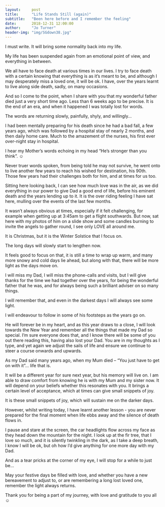 ```yaml
---
layout:     post
title:      "Life Stands Still (again)"
subtitle:   "Been here before and I remember the feeling"
date:       2018-12-31 12:00:00
author:     "Jo Turner"
header-img: "img/SGdown38.jpg"
---
```

I must write. It will bring some normality back into my life. 

My life has been suspended again from an emotional point of view, and everything in between.

We all have to face death at various times in our lives. I try to face death with a certain knowing that everything is as it’s meant to be, and although I may desperately miss a loved one, it will be ok. I have, over the years learnt to live along side death, sadly, on many occasions. 

And so I come to the point, when I share with you that my wonderful father died just a very short time ago. Less than 6 weeks ago to be precise. It is the end of an era, and when it happened I was totally lost for words.

The words are returning slowly, painfully, shyly, and willingly…

I had been mentally preparing for his death since he had a bad fall, a few years ago, which was followed by a hospital stay of nearly 2 months, and then daily home care. Much to the amazement of the nurses, his first ever over-night stay in hospital.

I hear my Mother’s words echoing in my head “He’s stronger than you think”. ☺

Never truer words spoken, from being told he may not survive, he went onto to live another few years to reach his wished for destination, his 90th.  Those few years had their challenges both for him, and at times for us too.

Sitting here looking back, I can see how much love was in the air, as we did everything in our power to give Dad a good end of life, before his eminent death and the years lending up to it. It is the over riding feeling I have sat here, mulling over the events of the last few months.

It wasn’t always obvious at times, especially if it felt challenging, for example when getting up at 3:45am to get a flight southwards. But now, sat here with my photos of him on a slide show and some candles burning to invite the angels to gather round, I see only LOVE all around me.

It is Christmas, but it is the Winter Solstice that I focus on.

The long days will slowly start to lengthen now.

It feels good to focus on that, it is still a time to wrap up warm, and many more snowy and cold days lie ahead, but along with that, there will be more light as the days move on. 

I will miss my Dad, I will miss the phone-calls and visits, but I will give thanks for the time we had together over the years, for being the wonderful father that he was, and for always being such a brilliant adviser on so many things.

I will remember that, and even in the darkest days I will always see some light.

I will endeavour to follow in some of his footsteps as the years go on. 

He will forever be in my heart, and as this year draws to a close, I will look towards the New Year and remember all the things that made my Dad so special. I’m sure everyone does that, and I know there will be some of you out there reading this, having also lost your Dad. You are in my thoughts as I type, and yet again we adjust the sails of life and ensure we continue to steer a course onwards and upwards.

As my Dad said many years ago, when my Mum died – “You just have to get on with it”… life that is.

It will be a different year for sure next year, but his memory will live on. I am able to draw comfort from knowing he is with my Mum and my sister now. It will depend on your beliefs whether this resonates with you. It brings a certain level of acceptance, which at times can give small snippets of joy.

It is these small snippets of joy, which will sustain me on the darker days.

However, whilst writing today, I have learnt another lesson - you are never prepared for the final moment when life ebbs away and the silence of death flows in. 

I pause and stare at the screen, the car headlights flow across my face as they head down the mountain for the night. I look up at the fir tree, that I love so much, and it is silently twinkling in the dark, as I take a deep breath, I know I will be ok, but oh how I’d give anything for one more day with my Dad.

And as a tear pricks at the corner of my eye, I will stop for a while to just be…

May your festive days be filled with love, and whether you have a new bereavement to adjust to, or are remembering a long lost loved one, remember the light always returns.

Thank you for being a part of my journey, with love and gratitude to you all ☺
